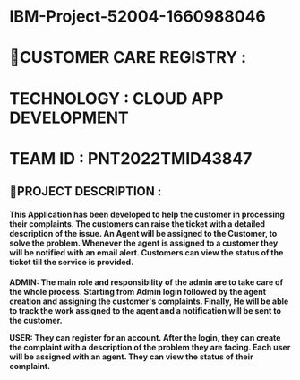 # IBM-Project-52004-1660988046

<h1>🛃CUSTOMER CARE REGISTRY :</h1>
<h1>TECHNOLOGY : CLOUD APP DEVELOPMENT</h1>
<h1>TEAM ID : PNT2022TMID43847</h1> 

<h2>📒PROJECT DESCRIPTION :</h2>
<h4>This Application has been developed to help the customer in processing their complaints. The customers can raise the ticket with a detailed description of the issue. An Agent will be assigned to the Customer, to solve the problem. Whenever the agent is assigned to a customer they will be notified with an email alert. Customers can view the status of the ticket till the service is provided.
<h4>
ADMIN: The main role and responsibility of the admin are to take care of the whole process. Starting from Admin login followed by the agent creation and assigning the customer's complaints. Finally, He will be able to track the work assigned to the agent and a notification will be sent to the customer.

USER: They can register for an account. After the login, they can create the complaint with a description of the problem they are facing. Each user will be assigned with an agent. They can view the status of their complaint.
